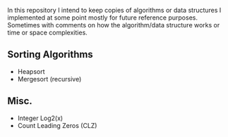 In this repository I intend to keep copies of algorithms or data structures I implemented at some point mostly for future reference purposes. Sometimes with comments on how the algorithm/data structure works or time or space complexities.
## Sorting Algorithms
- Heapsort
- Mergesort (recursive)

## Misc.
- Integer Log2(x)
- Count Leading Zeros (CLZ)
